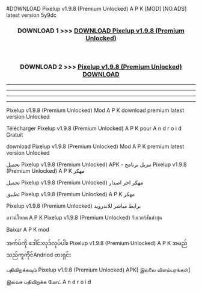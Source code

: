 #DOWNLOAD Pixelup  v1.9.8 (Premium Unlocked) A P K [MOD] [NO.ADS] latest version 5y9dc



<div align="center">

<h3>DOWNLOAD 1 >>> <a href="https://teeasianyam.web.app?sq=Pixelup  v1.9.8 (Premium Unlocked)">DOWNLOAD Pixelup  v1.9.8 (Premium Unlocked) </a></h3><br>

<h3>DOWNLOAD 2 >>> <a href="https://teeasianyam.web.app?sq=Pixelup  v1.9.8 (Premium Unlocked) ">Pixelup  v1.9.8 (Premium Unlocked)  DOWNLOAD </a></h3>

</div>


----------------------------------------------------------

----------------------------------------------------------

----------------------------------------------------------

----------------------------------------------------------


Pixelup  v1.9.8 (Premium Unlocked)  Mod A P K download premium latest version Unlocked

Télécharger Pixelup  v1.9.8 (Premium Unlocked)  A P K pour A n d r o i d Gratuit

download Pixelup  v1.9.8 (Premium Unlocked)  Mod A P K premium latest version Unlocked

تحميل Pixelup  v1.9.8 (Premium Unlocked)  APK - تنزيل برنامج Pixelup  v1.9.8 (Premium Unlocked)  A P K مهكر

تحميل Pixelup  v1.9.8 (Premium Unlocked)  مهكر اخر اصدار

تطبيق Pixelup  v1.9.8 (Premium Unlocked)  A P K مهكر

Pixelup  v1.9.8 (Premium Unlocked)  برابط مباشر للاندرويد

ดาวน์โหลด A P K Pixelup  v1.9.8 (Premium Unlocked)  รับเวอร์ชันล่าสุด

Baixar A P K mod

အက်ပ်ကို ဒေါင်းလုဒ်လုပ်ပါ။ Pixelup  v1.9.8 (Premium Unlocked)  A P K အမည်သည်ကူကိုင်Andriod ဗားရှင်း

பதிவிறக்கவும் Pixelup  v1.9.8 (Premium Unlocked)  APK[ இல்லை விளம்பரங்கள்] 
 
இலவச பதிவிறக்க மோட் A n d r o i d



